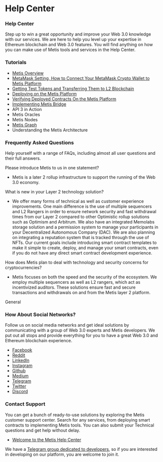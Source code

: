 # Help Center

### Help Center <a href="#_dz3fbqnsiknv" id="_dz3fbqnsiknv"></a>

Step up to win a great opportunity and improve your Web 3.0 knowledge with our services. We are here to help you level up your expertise in Ethereum blockchain and Web 3.0 features. You will find anything on how you can make use of Metis tools and services in the Help Center.

### Tutorials <a href="#_5hc3eg7t0q2g" id="_5hc3eg7t0q2g"></a>

* [Metis Overview](broken-reference)
* [MetaMask Setting, How to Connect Your MetaMask Crypto Wallet to Metis Platform](metamask-setting-how-to-connect-your-metamask-crypto-wallet-to-metis-platform.md)
* [Getting Test Tokens and Transferring Them to L2 Blockchain](getting-test-tokens-on-layer1-and-transferring-them-to-metis.md)
* [Deploying on the Metis Platform](../welcome-to-the-metis-documentation/a-complete-guide-to-deploying-on-the-metis-platform.md)
* [Verifying Deployed Contracts On the Metis Platform](../a-complete-guide-to-verifying-deployed-contracts-on-the-stardust-testnet.md)
* [Implementing Metis Bridge](metis-bridge-using-a-unique-approach-to-bridge-between-l1-and-l2.md)
* API 3 in Action
* Metis Oracles
* Metis Nodes
* [Metis Graph](broken-reference)
* Understanding the Metis Architecture

### Frequently Asked Questions <a href="#_qvgu41w5eky" id="_qvgu41w5eky"></a>

Help yourself with a range of FAQs, including almost all user questions and their full answers.

Please introduce Metis to us in one statement?

* Metis is a later 2 rollup infrastructure to support the running of the Web 3.0 economy.

What is new in your Layer 2 technology solution?

* We offer many forms of technical as well as customer experience improvements. One main difference is the use of multiple sequencers and L2 Rangers in order to ensure network security and fast withdrawal times from our Layer 2 compared to other Optimistic rollup solutions such as Optimism and Arbitrum. We also have an integrated Memolabs storage solution and a permission system to manage your participants in your Decentralized Autonomous Company (DAC). We are also planning on integrating a reputation system that is tracked through the use of NFTs. Our current goals include introducing smart contract templates to make it simple to create, deploy, and manage your smart contracts, even if you do not have any direct smart contract development experience.

How does Metis plan to deal with technology and security concerns for cryptocurrencies?

* Metis focuses on both the speed and the security of the ecosystem. We employ multiple sequencers as well as L2 rangers, which act as incentivized auditors. These solutions ensure fast and secure transactions and withdrawals on and from the Metis layer 2 platform.

General

### How About Social Networks? <a href="#_kliqizw61nos" id="_kliqizw61nos"></a>

Follow us on social media networks and get ideal solutions by communicating with a group of Web 3.0 experts and Metis developers. We put out all stops and provide everything for you to have a great Web 3.0 and Ethereum blockchain experience.

* [Facebook](https://www.facebook.com/M-E-T-I-S-103395985423004?\_rdc=1&\_rdr)
* [Reddit](https://www.reddit.com/r/METIS\_IO/)
* [LinkedIn](https://www.linkedin.com/company/metislab-io/mycompany/)
* [Instagram](https://www.instagram.com/metisdao/)
* [Github](https://github.com/MetisProtocol)
* [Medium](https://metisdao.medium.com/)
* [Telegram](https://t.me/MetisDAO)
* [Twitter](https://twitter.com/MetisDAO)
* [Discord](https://discord.gg/RqfEJZXnxd)

### Contact Support <a href="#_oaaukeamjwap" id="_oaaukeamjwap"></a>

You can get a bunch of ready-to-use solutions by exploring the Metis customer support center. Search for any services, from deploying smart contracts to implementing Metis tools. You can also submit your Technical questions and get help without delay.

* [Welcome to the Metis Help Center](https://metisdao.atlassian.net/servicedesk/customer/portals)

We have a [Telegram group dedicated to developers](https://t.me/metis\_dev), so if you are interested in developing on our platform, you are welcome to join it.
